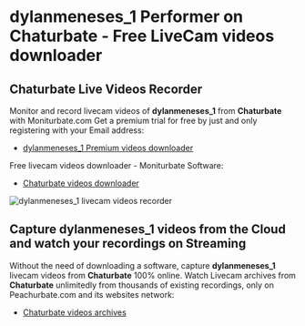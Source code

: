 # dylanmeneses_1 Performer on Chaturbate - Free LiveCam videos downloader

## Chaturbate Live Videos Recorder

Monitor and record livecam videos of **dylanmeneses_1** from **Chaturbate** with Moniturbate.com
Get a premium trial for free by just and only registering with your Email address:
* [dylanmeneses_1 Premium videos downloader](https://moniturbate.com/request-demo-licence-key.html)

Free livecam videos downloader - Moniturbate Software:
* [Chaturbate videos downloader](https://moniturbate.com/moniturbate-download-software.html)

![dylanmeneses_1 livecam videos recorder](https://peachurnet.com/templates/moniturbate-software.png)


## Capture dylanmeneses_1 videos from the Cloud and watch your recordings on Streaming

Without the need of downloading a software, capture **dylanmeneses_1** livecam videos from **Chaturbate** 100% online.
Watch Livecam archives from **Chaturbate** unlimitedly from thousands of existing recordings, only on Peachurbate.com and its websites network:
* [Chaturbate videos archives](https://peachurnet.com/)